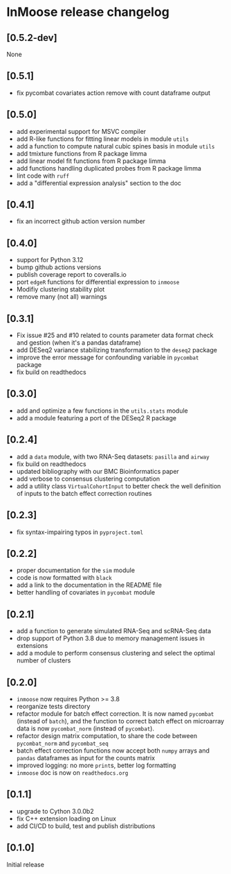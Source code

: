 # InMoose release changelog

## [0.5.2-dev]

None

## [0.5.1]

- fix pycombat covariates action remove with count dataframe output

## [0.5.0]

- add experimental support for MSVC compiler
- add R-like functions for fitting linear models in module `utils`
- add a function to compute natural cubic spines basis in module `utils`
- add tmixture functions from R package limma
- add linear model fit functions from R package limma
- add functions handling duplicated probes from R package limma
- lint code with `ruff`
- add a "differential expression analysis" section to the doc

## [0.4.1]

- fix an incorrect github action version number

## [0.4.0]

- support for Python 3.12
- bump github actions versions
- publish coverage report to coveralls.io
- port `edgeR` functions for differential expression to `inmoose`
- Modifiy clustering stability plot
- remove many (not all) warnings

## [0.3.1]

- Fix issue #25 and #10 related to counts parameter data format check and gestion (when it's a pandas dataframe)
- add DESeq2 variance stabilizing transformation to the `deseq2` package
- improve the error message for confounding variable in `pycombat` package
- fix build on readthedocs

## [0.3.0]

- add and optimize a few functions in the `utils.stats` module
- add a module featuring a port of the DESeq2 R package

## [0.2.4]

- add a `data` module, with two RNA-Seq datasets: `pasilla` and `airway`
- fix build on readthedocs
- updated bibliography with our BMC Bioinformatics paper
- add verbose to consensus clustering computation
- add a utility class `VirtualCohortInput` to better check the well definition
  of inputs to the batch effect correction routines

## [0.2.3]

- fix syntax-impairing typos in `pyproject.toml`

## [0.2.2]

- proper documentation for the `sim` module
- code is now formatted with `black`
- add a link to the documentation in the README file
- better handling of covariates in `pycombat` module

## [0.2.1]

- add a function to generate simulated RNA-Seq and scRNA-Seq data
- drop support of Python 3.8 due to memory management issues in extensions
- add a module to perform consensus clustering and select the optimal number of
  clusters

## [0.2.0]

- `inmoose` now requires Python >= 3.8
- reorganize tests directory
- refactor module for batch effect correction. It is now named `pycombat`
  (instead of `batch`), and the function to correct batch effect on microarray
  data is now `pycombat_norm` (instead of `pycombat`).
- refactor design matrix computation, to share the code between `pycombat_norm`
  and `pycombat_seq`
- batch effect correction functions now accept both `numpy` arrays and `pandas`
  dataframes as input for the counts matrix
- improved logging: no more `print`s, better log formatting
- `inmoose` doc is now on `readthedocs.org`

## [0.1.1]

- upgrade to Cython 3.0.0b2
- fix C++ extension loading on Linux
- add CI/CD to build, test and publish distributions

## [0.1.0]

Initial release

